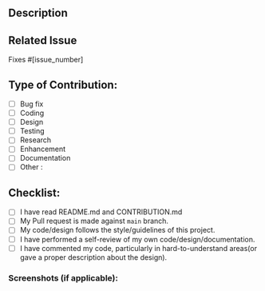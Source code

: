 <!--- Remove comments like this one  --->

## Description

<!--- Include a summary of the change and relevant context. Like what this PR is about etc --->

## Related Issue

Fixes #[issue_number] <!--mention the issue this PR is related to eg: Fixes #3 -->

## Type of Contribution:

<!--- use x and remove the blank like this - [x] to tick the box --->
<!--- Tick all that applies --->
- [ ] Bug fix
- [ ] Coding
- [ ] Design
- [ ] Testing
- [ ] Research
- [ ] Enhancement
- [ ] Documentation
- [ ] Other : <!-- specify -->

## Checklist:

<!--- use x and remove the blank like this - [x] to tick the box --->
- [ ] I have read README.md and CONTRIBUTION.md
- [ ] My Pull request is made against `main` branch.
- [ ] My code/design follows the style/guidelines of this project.
- [ ] I have performed a self-review of my own code/design/documentation.
- [ ] I have commented my code, particularly in hard-to-understand areas(or gave a proper description about the design).

### Screenshots (if applicable):
